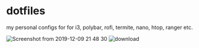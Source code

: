 # dotfiles
my personal configs for for i3, polybar, rofi, termite, nano, htop, ranger etc.

![Screenshot from 2019-12-09 21 48 30](https://user-images.githubusercontent.com/23610208/70544034-37e03280-1b8d-11ea-9600-5292986cf320.png)
![download](https://user-images.githubusercontent.com/23610208/70544033-37479c00-1b8d-11ea-90d9-e3a03047aa1d.jpeg)
